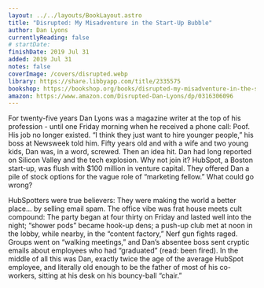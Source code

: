 ```yaml
---
layout: ../../layouts/BookLayout.astro
title: "Disrupted: My Misadventure in the Start-Up Bubble"
author: Dan Lyons
currentlyReading: false
# startDate:
finishDate: 2019 Jul 31
added: 2019 Jul 31
notes: false
coverImage: /covers/disrupted.webp
library: https://share.libbyapp.com/title/2335575
bookshop: https://bookshop.org/books/disrupted-my-misadventure-in-the-start-up-bubble/9780316306096
amazon: https://www.amazon.com/Disrupted-Dan-Lyons/dp/0316306096
---
```


For twenty-five years Dan Lyons was a magazine writer at the top of his profession - until one Friday morning when he received a phone call: Poof. His job no longer existed. “I think they just want to hire younger people,” his boss at Newsweek told him. Fifty years old and with a wife and two young kids, Dan was, in a word, screwed. Then an idea hit. Dan had long reported on Silicon Valley and the tech explosion. Why not join it? HubSpot, a Boston start-up, was flush with $100 million in venture capital. They offered Dan a pile of stock options for the vague role of “marketing fellow.” What could go wrong?

HubSpotters were true believers: They were making the world a better place… by selling email spam. The office vibe was frat house meets cult compound: The party began at four thirty on Friday and lasted well into the night; “shower pods” became hook-up dens; a push-up club met at noon in the lobby, while nearby, in the “content factory,” Nerf gun fights raged. Groups went on “walking meetings,” and Dan’s absentee boss sent cryptic emails about employees who had “graduated” (read: been fired). In the middle of all this was Dan, exactly twice the age of the average HubSpot employee, and literally old enough to be the father of most of his co-workers, sitting at his desk on his bouncy-ball “chair.”  
